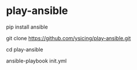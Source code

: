 # play-ansible

pip install ansible

git clone https://github.com/ysicing/play-ansible.git

cd play-ansible

ansible-playbook init.yml 